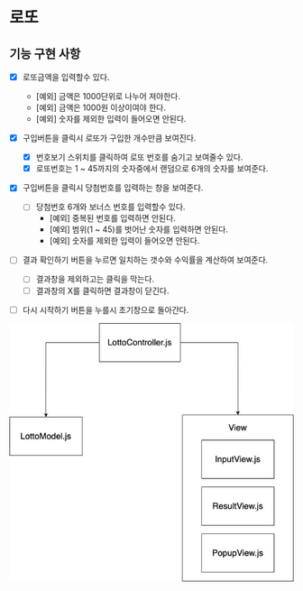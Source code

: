 # 로또

## 기능 구현 사항

- [x] 로또금액을 입력할수 있다.

  - [예외] 금액은 1000단위로 나누어 져야한다.
  - [예외] 금액은 1000원 이상이여야 한다.
  - [예외] 숫자를 제외한 입력이 들어오면 안된다.

- [x] 구입버튼을 클릭시 로또가 구입한 개수만큼 보여진다.

  - [x] 번호보기 스위치를 클릭하여 로또 번호를 숨기고 보여줄수 있다.
  - [x] 로또번호는 1 ~ 45까지의 숫자중에서 랜덤으로 6개의 숫자를 보여준다.

- [x] 구입버튼을 클릭시 당첨번호를 입력하는 창을 보여준다.
  - [ ] 당첨번호 6개와 보너스 번호를 입력할수 있다.
    - [예외] 중복된 번호를 입력하면 안된다.
    - [예외] 범위(1 ~ 45)를 벗어난 숫자를 입력하면 안된다.
    - [예외] 숫자를 제외한 입력이 들어오면 안된다.
- [ ] 결과 확인하기 버튼을 누르면 일치하는 갯수와 수익률을 계산하여 보여준다.
  - [ ] 결과창을 제외하고는 클릭을 막는다.
  - [ ] 결과창의 X를 클릭하면 결과창이 닫긴다.
- [ ] 다시 시작하기 버튼을 누를시 초기창으로 돌아간다.

<img src="./../images/Diagram.jpg">
